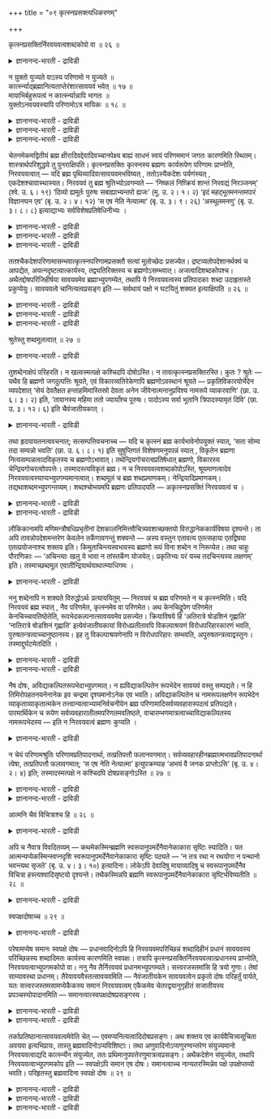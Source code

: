+++
title = "०९ कृत्स्नप्रसक्त्यधिकरणम्"

+++

कृत्स्नप्रसक्तिर्निरवयवत्वशब्दकोपो वा ॥ २६ ॥  
<details><summary>ज्ञानानन्द-भारती - द्राविडी</summary>

क्रुत्स्ऩप्रसक्तिर्निरवयवत्वसप्त कोबो वा ॥ २६ ॥
</details>

न य़ुक्तो युज्यते वाऽस्य परिणामो न युज्यते ॥  
कार्त्स्न्याद्ब्रह्मानित्यताप्तेरंशात्सावयवं भवेत् ॥ १७ ॥  
मायाभिर्बहुरूपत्वं न कार्त्स्न्यान्नापि भागतः ॥  
युक्तोऽनवयवस्यापि परिणामोऽत्र मायिकः ॥ १८ ॥  
<details><summary>ज्ञानानन्द-भारती - द्राविडी</summary>

--वैयासिक-न्यायमाला
</details>

<details><summary>ज्ञानानन्द-भारती - द्राविडी</summary>

इदऱ्कु (पिरह्मत्तिऱ्कु) परिणामम् (माऱुदल्) पॊरुन्दुमा? अल्लदु पॊरुन्दादा? पॊरुन्दादुबूरावुम् माऱुवदाऩाल् पिरह्मत्तिऱ्कु अनित्यत्तऩ्मैयेऱ्पडुमाऩ तिऩालुम् ऒरु अंसत्तिल् माऱुवदाऩाल् (पिरह्मम्) अवयवङ्गळैयुडैयदॆऩ्ऱु एऱ्पडुमाऩदिऩालुम्।
</details>

<details><summary>ज्ञानानन्द-भारती - द्राविडी</summary>

मायैगळिऩाल् ताऩ् पलरूबमायिरुक्कुम् तऩ्मै येऱ्पडुगिऱदु। (आगैयाल्) पूरावुम् ऎऩ्बदुमिल्लै, अंसत्तिऩालॆऩ्बदुमिल्लै। अवयव माऱ्ऱत्तिऱ्कुम् इङ्गे मायैयिऩाल् परिणामम् एऱ्पडुवदु न्यायमे।
</details>

चेतनमेकमद्वितीयं ब्रह्म क्षीरादिवद्देवादिवच्चानपेक्ष्य बाह्यं साधनं स्वयं परिणममानं जगतः कारणमिति स्थितम्। शास्त्रार्थपरिशुद्धये तु पुनराक्षिपति। कृत्स्नप्रसक्तिः कृत्स्नस्य ब्रह्मणः कार्यरूपेण परिणामः प्राप्नोति, निरवयवत्वात् — यदि ब्रह्म पृथिव्यादिवत्सावयवमभविष्यत् , ततोऽस्यैकदेशः पर्यणंस्यत् , एकदेशश्चावास्थास्यत। निरवयवं तु ब्रह्म श्रुतिभ्योऽवगम्यते — ‘निष्कलं निष्क्रियं शान्तं निरवद्यं निरञ्जनम्’ (श्वे. उ. ६। १९) ‘दिव्यो ह्यमूर्तः पुरुषः सबाह्याभ्यन्तरो ह्यजः’ (मु. उ. २। १। २) ‘इदं महद्भूतमनन्तमपारं विज्ञानघन एव’ (बृ. उ. २। ४। १२) ‘स एष नेति नेत्यात्मा’ (बृ. उ. ३। ९। २६) ‘अस्थूलमनणु’ (बृ. उ. ३। ८। ८) इत्याद्याभ्यः सर्वविशेषप्रतिषेधिनीभ्यः ।

<details><summary>ज्ञानानन्द-भारती - द्राविडी</summary>

\[मुऩ्ऩाल् जगत्तुक्कु पिरह्मम् विवर्त्त उबादाऩ कारणम् ऎऩ्ऱु सॊल्लप्पट्टदु। आऩालुम् मुऩ् अदिगरणत्तिल् प्रह्मत्तिऱ्कु पालै तिरुष्टान् दमाग कूऱियिरुप्पदाल्, पाल् तयिऱाग माऱुवदुबोल् पिरह्मम् पिरबञ्जमाग माऱुगिऱदु ऎऩ्ऱु पिरह्मम् परिणामि उबादाऩगारणम् ऎऩ्ऱु ऎण्णि केळ्वि केट्किऱाऩ्! पिरह्मम् मुऴुवदुम् उलगमाग माऱिविट्ट तॆऩ्ऱाल् पिरह्मम् अनित्यमागिविडुम् मेलुम् पिरह्मम् मुऴुवदुम् पिरबञ्जमाग माऱिविट्टाल् उलगम् तविर वेऱु पिरह्ममे इल्लामल् पोय्विडुम् इदऱ्काग पिरह्मत्तिल् पादिदाऩ् पिरबञ्जमाग माऱुगिऱदु। पादि पिरह्ममाग इरुक्किऱदॆऩ्ऱाल् पिरह्मम् अवयवङ् गळुडऩ् कूडियदाग आगिविडुम्। सुरुदिगळो पिरह्मत्तै निरवयवमागक् कूऱुगिऩ्ऱऩ। इन्द सुरुदिक्कु विरोदम् वरुम् आगैयाल् पिरह्मत्तै परिणामि उबादाऩमागक् कूऱ मुडियादु ऎऩ्ऱु पूर्वबक्षम्। पिरह्मम् परिणामि उबादाऩमिल्लै विवर्त्त उबादाऩम् मायै परिणामि उबादाऩम् पिरह्मत्तिल् माऱुदल् ऒऩ्ऱुमिल्लामलेये अदिल् पिरबञ्जत्तै तोऱ्ऱुविक्किऱदु मायैयुम् अदऩाल् तोऩ्ऱुम् पिरबञ्जमुम् पॊय् अदऩाल् तोषमिल्लै ऎऩ्ऱु सित्तान्दम्।\]
</details>

<details><summary>ज्ञानानन्द-भारती - द्राविडी</summary>

सेदऩमाय् ऒऩ्ऱाय् इरण्डावदऱ्ऱदायुळ्ळ पिरह्मम्, पाल् मुदलाऩदैप् पोलवुम् तेवादिगळैप् पोलवुम्, वॆळि सादऩत्तै अबेक्षिक्कामल्, ताऩागवे माऱुबडुवदु जगत्तिऱ्कुक् कारणम् ऎऩ्ऱु निलैत्तुविट्टदु। आऩाल् सास्तिरत्तिऩ् तात्पर्यत्तै नऩ्गु तॆळिवु पडुत्तुवदऱ्काग मऱुबडियुम् आक्षेबिक्किऱार्।
</details>

<details><summary>ज्ञानानन्द-भारती - द्राविडी</summary>

पूर्वबक्षम्: “पूरावुम् आगुम्बडि एऱ्पडुम्" पिरह्मम् पूरावुक्कुम् कार्य रूबमाग माऱुबाडु एऱ्पडुम्, अवयवमऱ्ऱदायिरुप्पदाल् पिरह्मम् पिरुदिवि मुदलाऩ तैप् पोल अवयवङ्गळुडैयदाग इरुक्कुमेयाऩाल्, अप्पॊऴुदु अदिल् ऒरु पागम् माऱुबडलाम्, मऱ्ऱॊरु पागम् अप्पडिये इरुक्कलाम्। आऩाल् पिरह्ममो अवयवमऱ्ऱदॆऩ्ऱु 'अवयव मऱ्ऱदु, सॆयलऱ्ऱदु, अडङ्गिऩदु, तोषमऱ्ऱदु, कुऱ्ऱमऱ्ऱदु" (सुवेदा ६-१९), "स्वयम्बिरगासमाय् मूर्त्तियऱ्ऱदायुळ्ळ पुरुषऩ् उळ्ळुम् वॆळियिलुम् उळ्ळवर्, पिऱप्पऱ्ऱवर्" (मुण्डग २-१-२), "इन्द पॆरिय पूदम् ऎल्लैयऱ्ऱदु, करैयऱ्ऱदु। विक्ञाऩक्कट्टिये" (पिरुहत् २-४-१२)। "अन्द इन्द आत्मा इदु अल्ल, इदु अल्ल" (पिरुहत् ३-९-२६) "स्तूलमल्लाददु, अणुवल्लाददु” (पिरुहत् ३-८-८), ऎऩ्बदु मुदलाऩ, ऎल्ला विसेषङ्गळैयुम् मऱुक्कुम् सुरुदिगळिलिरुन्दु तॆरिगिऱदु।
</details>

ततश्चैकदेशपरिणामासम्भवात्कृत्स्नपरिणामप्रसक्तौ सत्यां मूलोच्छेदः प्रसज्येत। द्रष्टव्यतोपदेशानर्थक्यं च आपद्येत, अयत्नदृष्टत्वात्कार्यस्य, तद्व्यतिरिक्तस्य च ब्रह्मणोऽसम्भवात्। अजत्वादिशब्दकोपश्च। अथैतद्दोषपरिजिहीर्षया सावयवमेव ब्रह्माभ्युपगम्येत, तथापि ये निरवयवत्वस्य प्रतिपादकाः शब्दा उदाहृतास्ते प्रकुप्येयुः। सावयवत्वे चानित्यत्वप्रसङ्ग इति — सर्वथायं पक्षो न घटयितुं शक्यत इत्याक्षिपति ॥ २६ ॥

<details><summary>ज्ञानानन्द-भारती - द्राविडी</summary>

आगैयाल् (अवयवमिल्लाददाल्) ऒरु पागत् तिऱ्कु परिणामम् ऎऩ्बदु सम्बविक्काददिऩाल् मुऴुवदऱ् कुम् परिणामम् एऱ्पड वेण्डुमॆऩ्ऱु इरुप्पदाल् मूलमे (अडिवेरे) अऱुबट्टदाग आगिविडुम्। मेलुम् कार्यमाऩ पिरबञ्जम् पिरयत्तिऩ मऩ्ऩियिलेये काणप्पडुवदाल्, अदऱ्कु वेऱाग पिरह्मम् इरुक्काद तिऩाल्, "अऱियप्पडवेण्डुम्" ऎऩ्ऱ उबदेसत्तिऱ्कु पिरयोजऩमऱ्ऱ तऩ्मैये एऱ्पडुम्। "पिऱप्पऱ्ऱदु" ऎऩ्बदु मुदलाऩ सप्तत्तिऱ्कु विरोदमुम् एऱ्पडुम्।
</details>

<details><summary>ज्ञानानन्द-भारती - द्राविडी</summary>

अल्लदु, इन्द तोषत्तै विलक्किक्कॊळ्ळ विरुम्बि पिरह्मम् अवयवङ्गळैयुडैयदुदाऩ् ऎऩ्ऱु ऒप्पुक्कॊळ्ळप्पट्टाल्, अप्पडियुम् अवयवमऱ्ऱ तॆऩ्ऱु ऎडुत्तुक्काट्टुम् सुरुदिगळ् ऎवै उदाहरिक्कप् पट्टऩवो, अवैगळुक्कु विरोदम् एऱ्पडुम्, अवयवमुडैयदु ऎऩ्ऱाल् अनित्यत् तऩ्मै ऎऩ्ऱुम् एऱ्पडुम्, ऎऩ्ऱु।
</details>

<details><summary>ज्ञानानन्द-भारती - द्राविडी</summary>

ऎव्विदत्तिलुम् इन्द पक्षम् सरिप्पडुत्तक् कूडियदिल्लै ऎऩ्ऱु आक्षेबिक्किऱाऩ्।
</details>

श्रुतेस्तु शब्दमूलत्वात् ॥ २७ ॥  
<details><summary>ज्ञानानन्द-भारती - द्राविडी</summary>

च्रुदेस्तु सप्तमूलत्वात् ॥ २७ ॥
</details>

तुशब्देनाक्षेपं परिहरति। न खल्वस्मत्पक्षे कश्चिदपि दोषोऽस्ति। न तावत्कृत्स्नप्रसक्तिरस्ति। कुतः ? श्रुतेः — यथैव हि ब्रह्मणो जगदुत्पत्तिः श्रूयते, एवं विकारव्यतिरेकेणापि ब्रह्मणोऽवस्थानं श्रूयते — प्रकृतिविकारयोर्भेदेन व्यपदेशात् ‘सेयं देवतैक्षत हन्ताहमिमास्तिस्रो देवता अनेन जीवेनात्मनानुप्रविश्य नामरूपे व्याकरवाणि’ (छा. उ. ६। ३। २) इति, ‘तावानस्य महिमा ततो ज्यायाँश्च पूरुषः। पादोऽस्य सर्वा भूतानि त्रिपादस्यामृतं दिवि’ (छा. उ. ३। १२। ६) इति चैवंजातीयकात् ।

<details><summary>ज्ञानानन्द-भारती - द्राविडी</summary>

‘आऩाल्” ऎऩ्ऱ सप्तत्तिऩाल् आक्षेबत्तैमऱुक् किऱार्। ऎङ्गळ् पक्षत्तिल् ऎव्विद तोषमुम् किडैयादे। पूरावुम् आगुम् ऎऩ्बदु इल्लै। एऩ्? “सुरुदियिलिरुन्दु” पिरह्मत्तिलिरुन्दु जगत्तिऩ् उत्पत्ति ऎप्पडि सॊल्लप् पट्टिरुक्किऱदो, अप्पडिये विगारत्तिऱ्कु वेऱागवुम् पिरह्मत्तिऩ् इरुप्पु सॊल्लप्पट्टिरुक्किऱदु, पिरगिरु तिक्कुम् विगारत्तिऱ्कुम् (कारणत्तिऱ्कुम्, कार्यत्तिऱ्कुम्) वेऱ्ऱुमै कुऱिप्पिट्टिरुक्किऱबडियाल्। अन्द इन्द तेवदै (पिरह्मम्) आलोसित्तदु। इन्द मूऩ्ऱु तेवदैगळैयुम् (तेजस्, अप्पु, अऩ्ऩम् ऎऩ्बवै कळैयुम्) इन्द जीवात्मा रूबमाग पुगुन्दु नाम रूबङ् गळै सॆय्वेऩ्" (सान्।६-३-२) ऎऩ्ऱुम् "इदिऩुडैय महिमै अव्वळवु। अदैयुंविड पॆरिदु पुरुषऩ्; ऎल्ला पूदङ्गळुम् इवरुडैय काल् पागम्; इवरुडैय नासमऱ्ऱ मुक्काल् पागम् त्युलोगत्तिल् इरुक्किऱदु” (सान्।३-१२-६) ऎऩ्ऱुम्, इदुबोलवुळ्ळदिलिरुन्दुम्।
</details>

तथा हृदयायतनत्ववचनात्; सत्सम्पत्तिवचनाच्च — यदि च कृत्स्नं ब्रह्म कार्यभावेनोपयुक्तं स्यात्, ‘सता सोम्य तदा सम्पन्नो भवति’ (छा. उ. ६। ८। १) इति सुषुप्तिगतं विशेषणमनुपपन्नं स्यात् , विकृतेन ब्रह्मणा नित्यसम्पन्नत्वादविकृतस्य च ब्रह्मणोऽभावात्। तथेन्द्रियगोचरत्वप्रतिषेधात् ब्रह्मणो, विकारस्य चेन्द्रियगोचरत्वोपपत्तेः। तस्मादस्त्यविकृतं ब्रह्म। न च निरवयवत्वशब्दकोपोऽस्ति, श्रूयमाणत्वादेव निरवयवत्वस्याप्यभ्युपगम्यमानत्वात्। शब्दमूलं च ब्रह्म शब्दप्रमाणकम्। नेन्द्रियादिप्रमाणकम्। तद्यथाशब्दमभ्युपगन्तव्यम्। शब्दश्चोभयमपि ब्रह्मणः प्रतिपादयति — अकृत्स्नप्रसक्तिं निरवयवत्वं च ।

<details><summary>ज्ञानानन्द-भारती - द्राविडी</summary>

अप्पडिये ह्रुदयत्तै इरुप्पिडमाग सॊल्लियिरुप्पदालुम्, सत्वस्तुवुडऩ् ऒऩ्ऱु सेर्वदाग सॊल्लियिरुप्पदालुम्। पिरह्मम् पूरावुम् कार्यमाय् उबयोगप्पट्टुविडुमेयाऩाल् "हे सोम्य, अप्पॊऴुदु सत्तुडऩ् ऒऩ्ऱु सेर्न्दवऩाग आगिऱाऩ्” (सान्।६-८-१) ऎऩ्ऱु सु षुप्ति विषयमाय् कुऱिप्पिट्टिरुप्पदु पॊरुन्दादु विगारमडैन्द पिरह्मत्तुडऩ् ऎप्पॊऴुदुम् ऒऩ्ऱुबट्टु इरुप्प तिऩालुम्। विगारमडैयाद पिरह्मम् इल्लाददिऩालुम्, अप्पडिये पिरह्मत्तिऱ्कु, इन्दिरियङ्गळुक्कु विषयमायिरुक्कुम् तऩ्मै मऱुक्कप्पट्टिरुप्पदालुम्, विगारत्तिऱ्कु इन्दिरियङ्गळुक्कु विषयमायिरुक्कुम् तऩ्मै पॊरुन्दुवदिऩालुम्, आगैयाल् विगारत्तै यडैयाद पिरह्मम् उण्डु।
</details>

<details><summary>ज्ञानानन्द-भारती - द्राविडी</summary>

अवयवमऱ्ऱदॆऩ्ऱ सप्तत्तिऱ्कु विरोदमु मिल्लै, (वेदत्तिऩाल्) सॊल्लप्पडुवदिऩालेये अवयवमऱ्ऱ तऩ्मैयुम् ऒप्पुक्कॊळ्ळप्पडुवदिऩाल् सप्तत्तैये मूलमायुळ्ळदु पिरह्मम्, सप्तत्तैये पिरमाणमायुडैयदु, इन्दिरियङ्गळ् मुदलाऩदै पिरमाणमागवुडैयदल्ल; आगैयाल् सप्तम् ऎप्पडियिरुक्किऱदो अप्पडिये अऱियप्पड वेण्डियदु। सप्तमो पिरह्मत्तिऱ्कु पूरावुम् आगात् तऩ्मै अवयवमऱ्ऱ तऩ्मै, इरण्डैयुमे ऎडुत्तुच् चॊल्गिऱदु।
</details>

लौकिकानामपि मणिमन्त्रौषधिप्रभृतीनां देशकालनिमित्तवैचित्र्यवशाच्छक्तयो विरुद्धानेककार्यविषया दृश्यन्ते। ता अपि तावन्नोपदेशमन्तरेण केवलेन तर्केणावगन्तुं शक्यन्ते — अस्य वस्तुन एतावत्य एतत्सहाया एतद्विषया एतत्प्रयोजनाश्च शक्तय इति। किमुताचिन्त्यस्वभावस्य ब्रह्मणो रूपं विना शब्देन न निरूप्येत। तथा चाहुः पौराणिकाः — ‘अचिन्त्याः खलु ये भावा न तांस्तर्केण योजयेत्। प्रकृतिभ्यः परं यच्च तदचिन्त्यस्य लक्षणम्’ इति। तस्माच्छब्दमूल एवातीन्द्रियार्थयाथात्म्याधिगमः ।

<details><summary>ज्ञानानन्द-भारती - द्राविडी</summary>

उलगत्तिलुळ्ळ मणि, मन्दिरम्, औ षदम् मुदलियवैगळुक्कुक्कूड तेसम् कालम् निमित्तम् इवैगळिऩ् वैसित्तिरियम् कारणमाग विरुत्तमाऩ अनेग कार्य विषयमायुळ्ळ सक्तिगळ् काणप्पडुगिऩ् ऱऩ। अवैगळ् कूड, इन्द वस्तुविऱ्कु इव्वळवु, इन्द उदवियुळ्ळदु, इदै विषयमायुळ्ळदु, इन्दप् पिरयो जऩमुळ्ळदु इदऩ् सक्तिगळ् ऎऩ्ऱु उबदेसमऩ्ऩियिल् वॆऱुम् तर्क्कत्तिऩाल् अऱिय मुडिवदिल्लै। आलोसिक्क मुडियाद स्वबावमुळ्ळ पिरह्मत्तिऩ् स्वरूबम् सप्तमिल्लामल् निरूबिक्कमुडियादु ऎऩ्बदैच् चॊल्लवुम् वेण्डुमा? अप्पडिये पौराणिगर्गळुम् सॊल्गि ऱार्गळ्। 'ऎन्द विषयङ्गळ् आलोसिक्क मुडियाद वैगळो अवैगळो तर्क्कत्तुडऩ् सेर्क्कक्कूडादु। पिरगिरुदि कळुक्कु अप्पाल् ऎदु इरुक्किऱदो, अदु निऩैक्क मुडियादत्तिऱ्कु लक्षणम्” ऎऩ्ऱु। आगैयाल् इन्दिरियङ्गळै मीऱियुळ्ळ विषयङ्गळिऩ् वास्तवत् तऩ्मैयै अऱिवदु सप्तत्तैये मूलमायुळ्ळदु।
</details>

ननु शब्देनापि न शक्यते विरुद्धोऽर्थः प्रत्याययितुम् — निरवयवं च ब्रह्म परिणमते न च कृत्स्नमिति। यदि निरवयवं ब्रह्म स्यात् , नैव परिणमेत, कृत्स्नमेव वा परिणमेत। अथ केनचिद्रूपेण परिणमेत केनचिच्चावतिष्ठेतेति, रूपभेदकल्पनात्सावयवमेव प्रसज्येत। क्रियाविषये हि ‘अतिरात्रे षोडशिनं गृह्णाति’ ‘नातिरात्रे षोडशिनं गृह्णाति’ इत्येवंजातीयकायां विरोधप्रतीतावपि विकल्पाश्रयणं विरोधपरिहारकारणं भवति, पुरुषतन्त्रत्वाच्चानुष्ठानस्य। इह तु विकल्पाश्रयणेनापि न विरोधपरिहारः सम्भवति, अपुरुषतन्त्रत्वाद्वस्तुनः। तस्माद्दुर्घटमेतदिति ।

<details><summary>ज्ञानानन्द-भारती - द्राविडी</summary>

सप्तत्तिऩालुम्गूड विरुत्तमायिरुक्किऱ विषयत् तै पोदिक्कमुडियादे? अवयवमिल्लाद पिरह्मम् परिणमिक्किऱदु। आऩाल् पूरावुमिल्लै ऎऩ्ऱु। पिरह्मम् अवयवमऱ्ऱदॆऩ्ऱाल् परिणमिक्कवे सॆय्यादु, अल्लदु पूरावुमे परिणमिक्कवेण्डुम्। अल्लदु, ऒरु रूबत्तिऩाल् परिणमिक्किऱदु, ऒरु रूबत्तिऩाल् अप्पडिये इरुक्किऱदु, ऎऩ्ऱाल् रूबत्तिल् वेऱुबाडु कल्बिप्पदिऩाल् अवयवमुळ्ळदागवे एऱ्पडुम्।
</details>

<details><summary>ज्ञानानन्द-भारती - द्राविडी</summary>

कर्माक्कळ् विषयत्तिल् "अदिगारत्तिल् षोड सियै ऎडुत्तुक्कॊळ्ळवुम्” “अदिरात्रत्तिल् षोडसियै ऎडुत्तुक्कॊळ्ळक्कूडादु" ऎऩ्बदु पोलुळ्ळ विरोदत् तोऱ्ऱमिरुक्कैयिलुम् विगल्बत्तै आसिरयिप्पदु विरोदत्तै परिहरिक्कक् कारणमाग एऱ्पडुगिऱदु। अऩुष्टाऩम् पुरुषऩुक्कु अदीऩमायिरुप्पदाल्। इङ्गेयो विगल्बत्तै आसिरयित्तालुम् कूड विरोदत् तिऱ्कु परिहारम् एऱ्पडादु। वस्तु पुरुषऩुक्कु अदीऩमिल् लाददिऩाल्। आगैयाल् इदु सरिप्पडुत्त मुडियादु, ऎऩ्ऱु
</details>

नैष दोषः, अविद्याकल्पितरूपभेदाभ्युपगमात्। न ह्यविद्याकल्पितेन रूपभेदेन सावयवं वस्तु सम्पद्यते। न हि तिमिरोपहतनयनेनानेक इव चन्द्रमा दृश्यमानोऽनेक एव भवति। अविद्याकल्पितेन च नामरूपलक्षणेन रूपभेदेन व्याकृताव्याकृतात्मकेन तत्त्वान्यत्वाभ्यामनिर्वचनीयेन ब्रह्म परिणामादिसर्वव्यवहारास्पदत्वं प्रतिपद्यते। पारमार्थिकेन च रूपेण सर्वव्यवहारातीतमपरिणतमवतिष्ठते, वाचारम्भणमात्रत्वाच्चाविद्याकल्पितस्य नामरूपभेदस्य — इति न निरवयवत्वं ब्रह्मणः कुप्यति ।

<details><summary>ज्ञानानन्द-भारती - द्राविडी</summary>

इदु तोषमल्ल, अवित्यैयिऩाल् कल्बिक्कप् पट्ट रूबङ्गळिऩ् पेदत्तै ऒप्पुक् कॊळ्वदाल्, अवित्यैयिऩाल् कल्बिक्कप्पट्ट रूब पेदत्तिऩाल् वस्तु अवयवमुळ्ळदाग आगादु। तिमिररोगत्तिऩाल् पीडिक्कप्पट्ट कण्णिऩाल् पल पोल पार्क्कप्पडुम् सन्दिरऩ् पल आवदिल्लैये? अवित्यैयिऩाल् कल्बिदमाऩ, नामरूब लक्षणमाऩ, वियागिरुदम् अवियागिरुद मॆऩ्ऱ तऩ्मैयुडैय, अदुवे अल्लदु वेऱे ऎऩ्ऱु निर्वसऩम् सॆय्यमुडियाददाऩ रूबबेदत्तिऩाल् पिरह्ममाऩदु परिणामम् मुदलिय ऎल्ला व्यवहारत्तिऱ्कुम् आस्पदमायिरुक्कुम् तऩ्मैयै अडैगिऱदु। वास्तवमाऩ रूबत्तुडऩो ऎल्ला वियवहा रत्तैयुम् ताण्डिऩदाय् परिणाम मडैयाददाय् इरुन्दु वरुगिऱदु। अवित्यैयिऩाल् कल्बिक्कप्पडुम् नामरूब पेदम् वाक्किऩाल् मात्तिरम् आरम्बिक्कप्पडुवदिऩाल्, पॊय्याऩदाल् पिरह्मत्तिऩ् अवयमऱ्ऱ तऩ्मै विरोदप्पडुवदिल्लै।
</details>

न चेयं परिणामश्रुतिः परिणामप्रतिपादनार्था, तत्प्रतिपत्तौ फलानवगमात्। सर्वव्यवहारहीनब्रह्मात्मभावप्रतिपादनार्था त्वेषा, तत्प्रतिपत्तौ फलावगमात्; ‘स एष नेति नेत्यात्मा’ इत्युपक्रम्याह ‘अभयं वै जनक प्राप्तोऽसि’ (बृ. उ. ४। २। ४) इति; तस्मादस्मत्पक्षे न कश्चिदपि दोषप्रसङ्गोऽस्ति ॥ २७ ॥

<details><summary>ज्ञानानन्द-भारती - द्राविडी</summary>

मेलुम्, परिणामत्तैच् चॊल्लुम् इन्द सुरुदि परिणामत्तै ऎडुत्तुच् चॊल्वदै पिरयोजऩमा युडैयदल्ल, अदै अऱिवदऩाल् पलऩ् ऎदुवुम् काणप्पडादददिऩाल्; आऩाल् ऎल्ला व्यवहारमु मऱ्ऱ पिरह्मत्तैये आत्मस्वरूबमाग ऎडुत्तुक् काट्टुवदैये पिरयोजऩमुडैयदु, अदै अऱिव तिऩाल् पलऩ् काणप्पडुवदाल्, "अन्द इन्द आत्मा इदु अल्ल, इदु अल्ल" ऎऩ्ऱु आरम्बित्तु "हे जऩगरे, पयमऱ्ऱ निलैयैये अडैन्दु विट्टीर्" (पिरुहत्। ४-२-४) ऎऩ्ऱु सॊल्गिऱदु।
</details>

<details><summary>ज्ञानानन्द-भारती - द्राविडी</summary>

आगैयाल् ऎङ्गळ् पक्षत्तिल् ऎव्विद तोषत्तिऱ्कुम् इडमिल्लै।
</details>

आत्मनि चैवं विचित्राश्च हि ॥ २८ ॥  
<details><summary>ज्ञानानन्द-भारती - द्राविडी</summary>

आत्मनि सैवम् विसित्राच्च हि ॥ २८ ॥
</details>

अपि च नैवात्र विवदितव्यम् — कथमेकस्मिन्ब्रह्मणि स्वरूपानुपमर्देनैवानेकाकारा सृष्टिः स्यादिति। यत आत्मन्यप्येकस्मिन्स्वप्नदृशि स्वरूपानुपमर्देनैवानेकाकारा सृष्टिः पठ्यते — ‘न तत्र रथा न रथयोगा न पन्थानो भवन्त्यथ सृजते’ (बृ. उ. ४। ३। १०) इत्यादिना। लोकेऽपि देवादिषु मायाव्यादिषु च स्वरूपानुपमर्देनैव विचित्रा हस्त्यश्वादिसृष्टयो दृश्यन्ते। तथैकस्मिन्नपि ब्रह्मणि स्वरूपानुपमर्देनैवानेकाकारा सृष्टिर्भविष्यतीति ॥ २८ ॥

<details><summary>ज्ञानानन्द-भारती - द्राविडी</summary>

मेलुम्, ऒऩ्ऱागविरुक्कुम् पिरह्मत्तिल् स्वरूबत्तैक् कॆडुक्कामले पलविद रूबमाऩ स्रुष्टि ऎप्पडियिरुक्क मुडियुम् ऎऩ्ऱ इन्द विषयत्तिल् विवादम् सॆय्यक्कूडियदु इल्लै। एऩॆऩ्ऱाल्, ऒऩ्ऱागवे यिरुन्दुगॊण्डु स्वप्ऩम् पार्क्किऱ ऒरे आत्मा विऩिडत्तिलेये, स्वरूबत्तैक् कॆडुक्कामले, पलविद रूबमाऩ स्रुष्टि सॊल्लप्पडुगिऱदु, “अङ्गे रदङ्गळ्, रदत्तिल् कट्टुगिऱ कुदिरैगळ् वीदिगळ् किडैयादु, आऩाल् रदङ्गळैयुम् रदत्तिल् कट्टप्पडुम् कुदिरैगळैयम् वीदिगळैयुम् स्रुष्टिक्किऱाऩ्" (पिरुहत् ४-३-१०) ऎऩ्बदु मुदलाऩदिऩाल् उलगत्तिलुम् कूड, तेवर् मुदलाऩवर्गळिडत्तिलुम् मायावि मुदलाऩवर् कळिडत्तिलुम् तऩ् स्वरूबत्तैक् कॆडुक्कामले, विसित्तिरमाग उळ्ळ याऩै कुदिरै मुदलिय स्रुष्टिगळ् काणप्पडुगिऩ्ऱऩ। अप्पडिये ऒऩ्ऱागवेयिरुक्कुम् पिरह्मत्तिलुम्, स्वरूबत्तिऱ्कु कॆडुदलिल्लामले, पल रूबमायुळ्ळ स्रुष्टि एऱ्पडलाम् ऎऩ्ऱु।
</details>

स्वपक्षदोषाच्च ॥ २९ ॥  
<details><summary>ज्ञानानन्द-भारती - द्राविडी</summary>

स्वबक्षदोषाच्च ॥ २९ ॥
</details>

परेषामप्येष समानः स्वपक्षे दोषः — प्रधानवादिनोऽपि हि निरवयवमपरिच्छिन्नं शब्दादिहीनं प्रधानं सावयवस्य परिच्छिन्नस्य शब्दादिमतः कार्यस्य कारणमिति स्वपक्षः। तत्रापि कृत्स्नप्रसक्तिर्निरवयवत्वात्प्रधानस्य प्राप्नोति, निरवयवत्वाभ्युपगमकोपो वा। ननु नैव तैर्निरवयवं प्रधानमभ्युपगम्यते। सत्त्वरजस्तमांसि हि त्रयो गुणाः। तेषां साम्यावस्था प्रधानम्। तैरेवावयवैस्तत्सावयवमिति — नैवंजातीयकेन सावयवत्वेन प्रकृतो दोषः परिहर्तुं पार्यते, यतः सत्त्वरजस्तमसामप्येकैकस्य समानं निरवयवत्वम् एकैकमेव चेतरद्वयानुगृहीतं सजातीयस्य प्रपञ्चस्योपादानमिति — समानत्वात्स्वपक्षदोषप्रसङ्गस्य ।

<details><summary>ज्ञानानन्द-भारती - द्राविडी</summary>

तऩ् पक्षत्तिल् तोषम् ऎऩ्ऱ इदु मऱ्ऱवर्गळुक्कुम् समाऩम्। पिरदाऩत्तै कारणमागच् चॊल्लुगिऱवरुक्कुम्, अवयवमऱ्ऱदाय् अळवुक्कुळ् पडा तदाय् सप्तम् मुदलियदऱ्ऱदाय् इरुक्कुम् पिरदाऩम् अवय वमुळ्ळदाय् अळवुक्कुळ्बट्टदाय् सप्तम् मुदलियदुडऩ् कूडियदाय् इरुक्कुम् कार्यत्तिऱ्कुक् कारणम् ऎऩ्बदु तऩ् पक्षम् अङ्गेयुम् पिरदाऩम् अवयवमऱ्ऱदायिरुप्पदाल् पूरावुम् आवदु ऎऩ्बदु अल्लदु अवयवमऱ्ऱदॆऩ्ऱु ऒप्पुक्कॊण्डदऱ्कु विरोदमो एऱ्पडुम्।
</details>

<details><summary>ज्ञानानन्द-भारती - द्राविडी</summary>

अवर्गळाल् पिरदाऩम् अवयमऱ्ऱदॆऩ्ऱु ऒप्पुक् कॊळ्ळप्पडवे इल्लैये? सत्वम् रजस्, तमस् ऎऩ्ऱु मूऩ्ऱु कुणङ्गळ् नित्यमाऩवै अवैगळ् समाऩमायिरुक्कुम् निलै पिरदाऩम्; अन्द अवयवङ्गळिऩालेये अदु अवयवमुळ्ळदु ऎऩ्ऱाल्, इम्मादिरियुळ्ळ अवयवमुळ्ळ तऩ्मैयिऩाल् पिरगिरुदमाऩ तोषम् परिहरिक्क मुडियादु। एऩॆऩ्ऱाल्, सत्वम्, रजस्, तमस् इवैगळुक्कुळ्ळुम् ऒव्वॊऩ्ऱुम् अवयवमऱ्ऱदु ऎऩ्बदु समाऩम्। ऒव्वॊऩ्ऱुमे मऱ्ऱ इरण्डुडऩ् सेर्न्दु सजादीयमाऩ पिरबञ्जत्तिऱ्कु उबादाऩम् ऎऩ्ऱु तऩ् पक्षत्तिल् तोषम् एऱ्पडुवदु समाऩमायिरुप्पदाल्।
</details>

तर्काप्रतिष्ठानात्सावयवत्वमेवेति चेत् — एवमप्यनित्यत्वादिदोषप्रसङ्गः। अथ शक्तय एव कार्यवैचित्र्यसूचिता अवयवा इत्यभिप्रायः, तास्तु ब्रह्मवादिनोऽप्यविशिष्टाः। तथा अणुवादिनोऽप्यणुरण्वन्तरेण संयुज्यमानो निरवयवत्वाद्यदि कार्त्स्न्येन संयुज्येत, ततः प्रथिमानुपपत्तेरणुमात्रत्वप्रसङ्गः। अथैकदेशेन संयुज्येत, तथापि निरवयवत्वाभ्युपगमकोप इति — स्वपक्षेऽपि समान एष दोषः। समानत्वाच्च नान्यतरस्मिन्नेव पक्षे उपक्षेप्तव्यो भवति। परिहृतस्तु ब्रह्मवादिना स्वपक्षे दोषः ॥ २९ ॥

<details><summary>ज्ञानानन्द-भारती - द्राविडी</summary>

तर्क्कत्तिऱ्कु निलैयिल्लाददिऩाल् अवयव मुळ्ळदागवे इरुक्कट्टुमे। (अप्पॊऴुदु क्रुत्स्ऩ प्रसक्ति ऎऩ्ऱ तोषमिल्लै) ऎऩ्ऱाल्, अप्पडियुम् अनित्यत्तऩ्मै मुदलाऩ तोषङ्गळ् एऱ्पडुम्।
</details>

<details><summary>ज्ञानानन्द-भारती - द्राविडी</summary>

अल्लदु, कार्यत्तिलुळ्ळ विसित्तिरत्तऩ्मै यिऩाल् सूसिक्कप्पडुगिऱ (कारणत्तिलुळ्ळ) सक्तिगळे अवयवङ्गळ् ऎऩ्ऱु अबिप्पिरायम् ऎऩ्ऱाल्, अवैगळ् पिरह्मत्तैक् कारणमागच् चॊल्गिऱवरुक्कुम् पॊदु।
</details>

<details><summary>ज्ञानानन्द-भारती - द्राविडी</summary>

अप्पडिये अणुवैच् चॊल्गिऱवरुक्कुम्, ऒरु अणु मऱ्ऱॊरु अणुवुडऩ् सेरुम्बोदु, अवयव मऱ्ऱदल् पूरावुमे सेरुमेयाऩाल् अप्पॊऴुदु (कारियमाऩ त्व्यणुगत्तिऱ्कु) परुमऩावदु (अदिग परिमाणम्) पॊरुन्दाददिऩाल् अणुमात्तिरमागवे इरुक्कुम्बडि एऱ्पडुम्। अल्लदु ऒरु पागत्तिऩाल् सेरुमेयाऩाल्, अप्पडियाऩालुम् अवयवमऱ्ऱदॆऩ्ऱु ऒप्पुक्कॊण्डदऱ्कु विरोदम्- ऎऩ्ऱु तऩ् पक्षत्तिलुम् इन्द तोषम् समाऩमागुम् (तोषम्) समाऩमायिरुप् पदाल् ऒरु पक्षत्तिल् मात्तिरम् तोषम् सुमत्तक् कूडियदाग आगादु। पिरह्मत्तै सॊल्गिऱवरालो तऩ् पक्षत्तिल् सॊल्लप्पडुम् तोषम् परिहरिक्कप्पट्टु विट्टदु।
</details>

